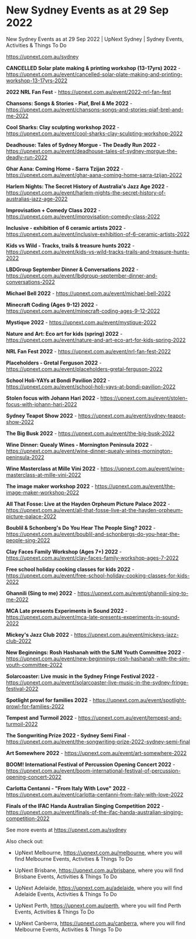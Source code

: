 # New Sydney Events as at 29 Sep 2022
New Sydney Events as at 29 Sep 2022 | UpNext Sydney | Sydney Events, Activities &amp; Things To Do

https://upnext.com.au/sydney


**CANCELLED Solar plate making & printing workshop (13-17yrs) 2022** - https://upnext.com.au/event/cancelled-solar-plate-making-and-printing-workshop-13-17yrs-2022

**2022 NRL Fan Fest** - https://upnext.com.au/event/2022-nrl-fan-fest

**Chansons: Songs & Stories - Piaf, Brel & Me 2022** - https://upnext.com.au/event/chansons-songs-and-stories-piaf-brel-and-me-2022

**Cool Sharks: Clay sculpting workshop 2022** - https://upnext.com.au/event/cool-sharks-clay-sculpting-workshop-2022

**Deadhouse: Tales of Sydney Morgue - The Deadly Run 2022** - https://upnext.com.au/event/deadhouse-tales-of-sydney-morgue-the-deadly-run-2022

**Ghar Aana: Coming Home - Sarra Tzijan 2022** - https://upnext.com.au/event/ghar-aana-coming-home-sarra-tzijan-2022

**Harlem Nights: The Secret History of Australia's Jazz Age 2022** - https://upnext.com.au/event/harlem-nights-the-secret-history-of-australias-jazz-age-2022

**Improvisation + Comedy Class 2022** - https://upnext.com.au/event/improvisation-comedy-class-2022

**Inclusive - exhibition of 6 ceramic artists 2022** - https://upnext.com.au/event/inclusive-exhibition-of-6-ceramic-artists-2022

**Kids vs Wild - Tracks, trails & treasure hunts 2022** - https://upnext.com.au/event/kids-vs-wild-tracks-trails-and-treasure-hunts-2022

**LBDGroup September Dinner & Conversations 2022** - https://upnext.com.au/event/lbdgroup-september-dinner-and-conversations-2022

**Michael Bell 2022** - https://upnext.com.au/event/michael-bell-2022

**Minecraft Coding (Ages 9-12) 2022** - https://upnext.com.au/event/minecraft-coding-ages-9-12-2022

**Mystique 2022** - https://upnext.com.au/event/mystique-2022

**Nature and Art: Eco art for kids (spring) 2022** - https://upnext.com.au/event/nature-and-art-eco-art-for-kids-spring-2022

**NRL Fan Fest 2022** - https://upnext.com.au/event/nrl-fan-fest-2022

**Placeholders - Gretal Ferguson 2022** - https://upnext.com.au/event/placeholders-gretal-ferguson-2022

**School Holi-YAYs at Bondi Pavilion 2022** - https://upnext.com.au/event/school-holi-yays-at-bondi-pavilion-2022

**Stolen focus with Johann Hari 2022** - https://upnext.com.au/event/stolen-focus-with-johann-hari-2022

**Sydney Teapot Show 2022** - https://upnext.com.au/event/sydney-teapot-show-2022

**The Big Busk 2022** - https://upnext.com.au/event/the-big-busk-2022

**Wine Dinner: Quealy Wines - Mornington Peninsula 2022** - https://upnext.com.au/event/wine-dinner-quealy-wines-mornington-peninsula-2022

**Wine Masterclass at Mille Vini 2022** - https://upnext.com.au/event/wine-masterclass-at-mille-vini-2022

**The image maker workshop 2022** - https://upnext.com.au/event/the-image-maker-workshop-2022

**All That Fosse: Live at the Hayden Orpheum Picture Palace 2022** - https://upnext.com.au/event/all-that-fosse-live-at-the-hayden-orpheum-picture-palace-2022

**Boublil & Schonberg's Do You Hear The People Sing? 2022** - https://upnext.com.au/event/boublil-and-schonbergs-do-you-hear-the-people-sing-2022

**Clay Faces Family Workshop (Ages 7+) 2022** - https://upnext.com.au/event/clay-faces-family-workshop-ages-7-2022

**Free school holiday cooking classes for kids 2022** - https://upnext.com.au/event/free-school-holiday-cooking-classes-for-kids-2022

**Ghannili (Sing to me) 2022** - https://upnext.com.au/event/ghannili-sing-to-me-2022

**MCA Late presents Experiments in Sound 2022** - https://upnext.com.au/event/mca-late-presents-experiments-in-sound-2022

**Mickey's Jazz Club 2022** - https://upnext.com.au/event/mickeys-jazz-club-2022

**New Beginnings: Rosh Hashanah with the SJM Youth Committee 2022** - https://upnext.com.au/event/new-beginnings-rosh-hashanah-with-the-sjm-youth-committee-2022

**Solarcoaster: Live music in the Sydney Fringe Festival 2022** - https://upnext.com.au/event/solarcoaster-live-music-in-the-sydney-fringe-festival-2022

**Spotlight prowl for families 2022** - https://upnext.com.au/event/spotlight-prowl-for-families-2022

**Tempest and Turmoil 2022** - https://upnext.com.au/event/tempest-and-turmoil-2022

**The Songwriting Prize 2022 - Sydney Semi Final** - https://upnext.com.au/event/the-songwriting-prize-2022-sydney-semi-final

**Art Somewhere 2022** - https://upnext.com.au/event/art-somewhere-2022

**BOOM! International Festival of Percussion Opening Concert 2022** - https://upnext.com.au/event/boom-international-festival-of-percussion-opening-concert-2022

**Carlotta Centanni - "From Italy With Love" 2022** - https://upnext.com.au/event/carlotta-centanni-from-italy-with-love-2022

**Finals of the IFAC Handa Australian Singing Competition 2022** - https://upnext.com.au/event/finals-of-the-ifac-handa-australian-singing-competition-2022



See more events at https://upnext.com.au/sydney


Also check out:

* UpNext Melbourne, https://upnext.com.au/melbourne, where you will find Melbourne Events, Activities & Things To Do

* UpNext Brisbane, https://upnext.com.au/brisbane, where you will find Brisbane Events, Activities & Things To Do

* UpNext Adelaide, https://upnext.com.au/adelaide, where you will find Adelaide Events, Activities & Things To Do

* UpNext Perth, https://upnext.com.au/perth, where you will find Perth Events, Activities & Things To Do

* UpNext Canberra, https://upnext.com.au/canberra, where you will find Melbourne Events, Activities & Things To Do